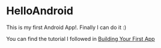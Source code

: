 # HelloAndroid
This is my first Android App!. Finally I can do it :)

You can find the tutorial I followed in [Building Your First App](https://developer.android.com/training/basics/firstapp/index.html)
